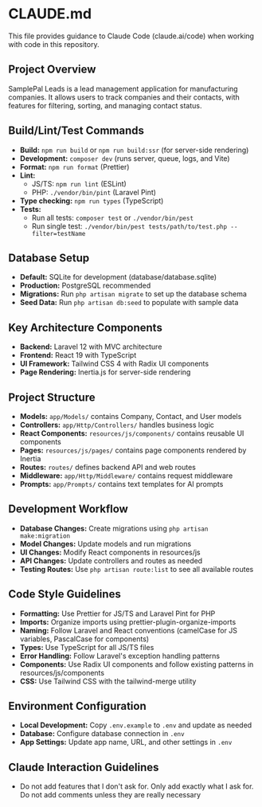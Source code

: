 # CLAUDE.md

This file provides guidance to Claude Code (claude.ai/code) when working with code in this repository.

## Project Overview

SamplePal Leads is a lead management application for manufacturing companies. It allows users to track companies and their contacts, with features for filtering, sorting, and managing contact status.

## Build/Lint/Test Commands

- **Build:** `npm run build` or `npm run build:ssr` (for server-side rendering)
- **Development:** `composer dev` (runs server, queue, logs, and Vite)
- **Format:** `npm run format` (Prettier)
- **Lint:**
  - JS/TS: `npm run lint` (ESLint)
  - PHP: `./vendor/bin/pint` (Laravel Pint)
- **Type checking:** `npm run types` (TypeScript)
- **Tests:**
  - Run all tests: `composer test` or `./vendor/bin/pest`
  - Run single test: `./vendor/bin/pest tests/path/to/test.php --filter=testName`

## Database Setup

- **Default:** SQLite for development (database/database.sqlite)
- **Production:** PostgreSQL recommended
- **Migrations:** Run `php artisan migrate` to set up the database schema
- **Seed Data:** Run `php artisan db:seed` to populate with sample data

## Key Architecture Components

- **Backend:** Laravel 12 with MVC architecture
- **Frontend:** React 19 with TypeScript
- **UI Framework:** Tailwind CSS 4 with Radix UI components
- **Page Rendering:** Inertia.js for server-side rendering

## Project Structure

- **Models:** `app/Models/` contains Company, Contact, and User models
- **Controllers:** `app/Http/Controllers/` handles business logic
- **React Components:** `resources/js/components/` contains reusable UI components
- **Pages:** `resources/js/pages/` contains page components rendered by Inertia
- **Routes:** `routes/` defines backend API and web routes
- **Middleware:** `app/Http/Middleware/` contains request middleware
- **Prompts:** `app/Prompts/` contains text templates for AI prompts

## Development Workflow

- **Database Changes:** Create migrations using `php artisan make:migration`
- **Model Changes:** Update models and run migrations
- **UI Changes:** Modify React components in resources/js
- **API Changes:** Update controllers and routes as needed
- **Testing Routes:** Use `php artisan route:list` to see all available routes

## Code Style Guidelines

- **Formatting:** Use Prettier for JS/TS and Laravel Pint for PHP
- **Imports:** Organize imports using prettier-plugin-organize-imports
- **Naming:** Follow Laravel and React conventions (camelCase for JS variables, PascalCase for components)
- **Types:** Use TypeScript for all JS/TS files
- **Error Handling:** Follow Laravel's exception handling patterns
- **Components:** Use Radix UI components and follow existing patterns in resources/js/components
- **CSS:** Use Tailwind CSS with the tailwind-merge utility

## Environment Configuration

- **Local Development:** Copy `.env.example` to `.env` and update as needed
- **Database:** Configure database connection in `.env`
- **App Settings:** Update app name, URL, and other settings in `.env`

## Claude Interaction Guidelines

- Do not add features that I don't ask for. Only add exactly what I ask for. Do not add comments unless they are really necessary